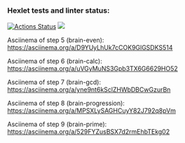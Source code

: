 ### Hexlet tests and linter status:
[![Actions Status](https://github.com/dmsiods/python-project-49/actions/workflows/hexlet-check.yml/badge.svg)](https://github.com/dmsiods/python-project-49/actions)
<a href="https://codeclimate.com/github/dmsiods/python-project-49/maintainability"><img src="https://api.codeclimate.com/v1/badges/f372db7fde4cdfdd4a4a/maintainability" /></a>

Asciinema of step 5 (brain-even): https://asciinema.org/a/D9YUyLhUk7cCOK9GlGSDKS514

Asciinema of step 6 (brain-calc): https://asciinema.org/a/uVGyMuNS3Gpb3TX6G6629HO52

Asciinema of step 7 (brain-gcd): https://asciinema.org/a/yne9nt6kSclZHWbDBCwGzurBn

Asciinema of step 8 (brain-progression): https://asciinema.org/a/MPSXLySAGHCuyY82J792q8pVm

Asciinema of step 9 (brain-prime): https://asciinema.org/a/529FYZusBSX7d2rmEhbTEkg02